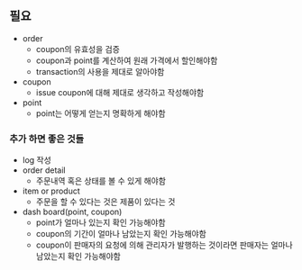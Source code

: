 ## 필요
- order
  - coupon의 유효성을 검증
  - coupon과 point를 계산하여 원래 가격에서 할인해야함
  - transaction의 사용을 제대로 알아야함
- coupon
  - issue coupon에 대해 제대로 생각하고 작성해야함
- point
  - point는 어떻게 얻는지 명확하게 해야함

### 추가 하면 좋은 것들
- log 작성
- order detail
  - 주문내역 혹은 상태를 볼 수 있게 해야함
- item or product
  - 주문을 할 수 있다는 것은 제품이 있다는 것
- dash board(point, coupon)
  - point가 얼마나 있는지 확인 가능해야함
  - coupon의 기간이 얼마나 남았는지 확인 가능해야함
  - coupon이 판매자의 요청에 의해 관리자가 발행하는 것이라면 판매자는 얼마나 남았는지 확인 가능해야함
